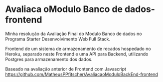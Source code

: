 # Avaliaca oModulo Banco de dados-frontend

Minha resolução da Avaliação Final do Modulo Banco de dados no Programa Starter Desenvolvimento Web Full Stack.

Frontend de um sistema de armazenamento de recados hospedado no Heroku, separado neste Frontend e uma API para Backend, utilizando Postgres para armazenamento dos dados.

Baseado na avaliação anterior de Frontend com Javascript https://github.com/MatheusPPfitscher/AvaliacaoModuloBackEnd-frontend
